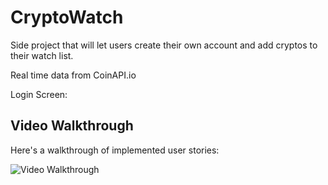 # CryptoWatch

Side project that will let users create their own account and add cryptos to their watch list. 

Real time data from CoinAPI.io

Login Screen:

## Video Walkthrough

Here's a walkthrough of implemented user stories:

<img src='https://media.giphy.com/media/uMfwYYjJzYMpWWOwbY/giphy.gif' title='Video Walkthrough' width='' alt='Video Walkthrough' />

